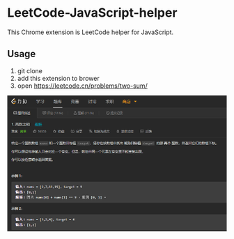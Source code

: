 # LeetCode-JavaScript-helper

This Chrome extension is LeetCode helper for JavaScript.

## Usage

1. git clone
2. add this extension to brower
3. open https://leetcode.cn/problems/two-sum/

![preview](https://raw.githubusercontent.com/Efrice/LeetCode-JavaScript-helper/main/images/LeetCode-JavaScript-helper.png)
